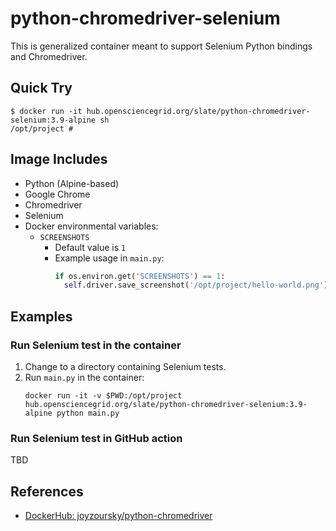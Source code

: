# python-chromedriver-selenium

This is generalized container meant to support Selenium Python bindings and Chromedriver.

## Quick Try

```shell
$ docker run -it hub.opensciencegrid.org/slate/python-chromedriver-selenium:3.9-alpine sh
/opt/project # 
```

## Image Includes

* Python (Alpine-based)
* Google Chrome
* Chromedriver
* Selenium
* Docker environmental variables:
  * `SCREENSHOTS`
    * Default value is `1`
    * Example usage in `main.py`:
      ```python
      if os.environ.get('SCREENSHOTS') == 1:
        self.driver.save_screenshot('/opt/project/hello-world.png')
      ```

## Examples

### Run Selenium test in the container

1. Change to a directory containing Selenium tests.
1. Run `main.py` in the container:
   ```shell
   docker run -it -v $PWD:/opt/project hub.opensciencegrid.org/slate/python-chromedriver-selenium:3.9-alpine python main.py
   ```

### Run Selenium test in GitHub action

TBD

## References

* [DockerHub: joyzoursky/python-chromedriver](https://hub.docker.com/r/joyzoursky/python-chromedriver)
